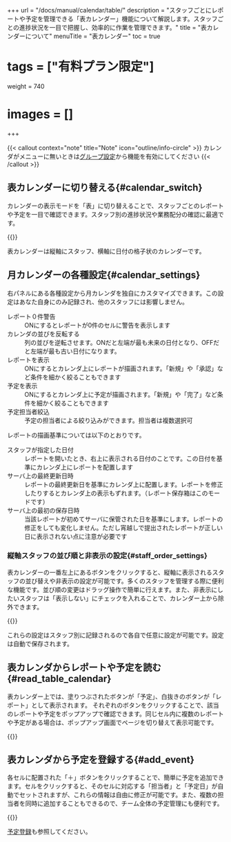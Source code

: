 +++
url = "/docs/manual/calendar/table/"
description = "スタッフごとにレポートや予定を管理できる「表カレンダー」機能について解説します。スタッフごとの進捗状況を一目で把握し、効率的に作業を管理できます。"
title = "表カレンダーについて"
menuTitle = "表カレンダー"
toc = true
# tags = ["有料プラン限定"]
weight = 740
# images = []
+++


{{< callout context="note" title="Note" icon="outline/info-circle" >}}
カレンダがメニューに無いときは[グループ設定](/docs/manual/initial-setting/setting-group/#optionalFunction)から機能を有効にしてください
{{< /callout >}}


## 表カレンダーに切り替える{#calendar_switch}

カレンダーの表示モードを「表」に切り替えることで、スタッフごとのレポートや予定を一目で確認できます。スタッフ別の進捗状況や業務配分の確認に最適です。


{{<icatch filename="table-calendar" msg="「スタッフ」を軸に据えた格子状の表だよ。人別に見たいとき便利です" alice="ok">}}

表カレンダーは縦軸にスタッフ、横軸に日付の格子状のカレンダーです。

## 月カレンダーの各種設定{#calendar_settings}

右パネルにある各種設定から月カレンダを独自にカスタマイズできます。この設定はあなた自身にのみ記録され、他のスタッフには影響しません。


<dl class="basic">
<dt>レポート０件警告</dt>
<dd>ONにするとレポートが0件のセルに警告を表示します</dd>
<dt>カレンダの並びを反転する</dt>
<dd>列の並びを逆転させます。ONだと左端が最も未来の日付となり、OFFだと左端が最も古い日付になります。</dd>
<dt>レポートを表示</dt>
<dd>ONにするとカレンダ上にレポートが描画されます。「新規」や「承認」など条件を細かく絞ることもできます</dd>
<dt>予定を表示</dt>
<dd>ONにするとカレンダ上に予定が描画されます。「新規」や「完了」など条件を細かく絞ることもできます</dd>
<dt>予定担当者絞込</dt>
<dd>予定の担当者による絞り込みができます。担当者は複数選択可</dd>
</dl>

レポートの描画基準については以下のとおりです。
<dl class="basic">
<dt>スタッフが指定した日付</dt>
<dd>レポートを開いたとき、右上に表示される日付のことです。この日付を基準にカレンダ上にレポートを配置します</dd>
<dt>サーバ上の最終更新日時</dt>
<dd>レポートの最終更新日を基準にカレンダ上に配置します。レポートを修正したりするとカレンダ上の表示もずれます。（レポート保存箱はこのモードです）</dd>
<dt>サーバ上の最初の保存日時</dt>
<dd>当該レポートが初めてサーバに保管された日を基準にします。レポートの修正をしても変化しません。ただし宵越しで提出されたレポートが正しい日に表示されない点に注意が必要です</dd>
</dl>

### 縦軸スタッフの並び順と非表示の設定{#staff_order_settings}

表カレンダーの一番左上にあるボタンをクリックすると、縦軸に表示されるスタッフの並び替えや非表示の設定が可能です。多くのスタッフを管理する際に便利な機能です。並び順の変更はドラッグ操作で簡単に行えます。また、非表示にしたいスタッフは「表示しない」にチェックを入れることで、カレンダー上から除外できます。



{{<icatch filename="orderby" msg="スタッフが多い場合は並べ替えや非表示をうまく使いましょう" alice="here">}}

これらの設定はスタッフ別に記録されるので各自で任意に設定が可能です。設定は自動で保存されます。

## 表カレンダからレポートや予定を読む{#read_table_calendar}

表カレンダー上では、塗りつぶされたボタンが「予定」、白抜きのボタンが「レポート」として表示されます。
それぞれのボタンをクリックすることで、該当のレポートや予定をポップアップで確認できます。同じセル内に複数のレポートや予定がある場合は、ポップアップ画面でページを切り替えて表示可能です。




{{<icatch filename="pagination" msg="同セル内のレポートや予定が１つの塊として表示されます">}}


## 表カレンダから予定を登録する{#add_event}

各セルに配置された「＋」ボタンをクリックすることで、簡単に予定を追加できます。セルをクリックすると、そのセルに対応する「担当者」と「予定日」が自動でセットされますが、これらの情報は自由に修正が可能です。また、複数の担当者を同時に追加することもできるので、チーム全体の予定管理にも便利です。


{{<icatch filename="add-event" msg="セル内の＋ボタンをクリックして予定を追加できます">}}


[予定登録](/docs/manual/event/add/)も参照してください。
